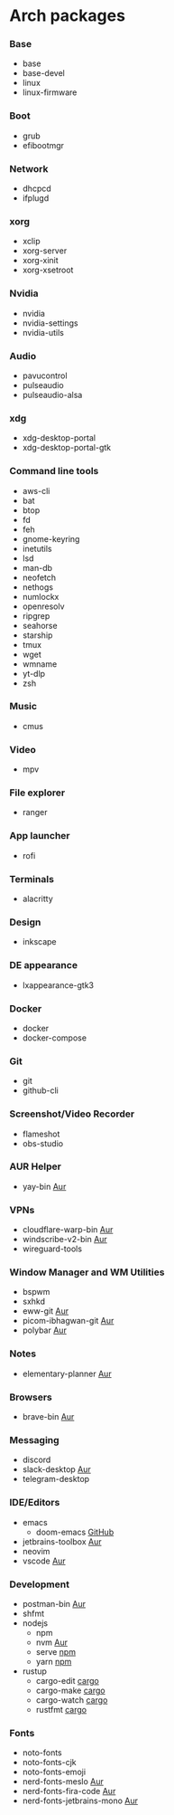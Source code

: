 # Arch packages

### Base

- base
- base-devel
- linux
- linux-firmware

### Boot

- grub
- efibootmgr

### Network

- dhcpcd
- ifplugd

### xorg

- xclip
- xorg-server
- xorg-xinit
- xorg-xsetroot

### Nvidia

- nvidia
- nvidia-settings
- nvidia-utils

### Audio

- pavucontrol
- pulseaudio
- pulseaudio-alsa

### xdg

- xdg-desktop-portal
- xdg-desktop-portal-gtk

### Command line tools

- aws-cli
- bat
- btop
- fd
- feh
- gnome-keyring
- inetutils
- lsd
- man-db
- neofetch
- nethogs
- numlockx
- openresolv
- ripgrep
- seahorse
- starship
- tmux
- wget
- wmname
- yt-dlp
- zsh

### Music

- cmus

### Video

- mpv

### File explorer

- ranger

### App launcher

- rofi

### Terminals

- alacritty

### Design

- inkscape

### DE appearance

- lxappearance-gtk3

### Docker

- docker
- docker-compose

### Git

- git
- github-cli

### Screenshot/Video Recorder

- flameshot
- obs-studio

### AUR Helper

- yay-bin [Aur](https://aur.archlinux.org/packages/yay-bin)

### VPNs

- cloudflare-warp-bin [Aur](https://aur.archlinux.org/packages/cloudflare-warp-bin)
- windscribe-v2-bin [Aur](https://aur.archlinux.org/packages/windscribe-v2-bin)
- wireguard-tools

### Window Manager and WM Utilities

- bspwm
- sxhkd
- eww-git [Aur](https://aur.archlinux.org/packages/eww-git)
- picom-ibhagwan-git [Aur](https://aur.archlinux.org/packages/picom-ibhagwan-git)
- polybar [Aur](https://aur.archlinux.org/packages/polybar)

### Notes

- elementary-planner [Aur](https://aur.archlinux.org/packages/elementary-planner)

### Browsers

- brave-bin [Aur](https://aur.archlinux.org/packages/brave-bin)

### Messaging

- discord
- slack-desktop [Aur](https://aur.archlinux.org/packages/slack-desktop)
- telegram-desktop

### IDE/Editors

- emacs
  - doom-emacs [GitHub](https://github.com/hlissner/doom-emacs)
- jetbrains-toolbox [Aur](https://aur.archlinux.org/packages/jetbrains-toolbox)
- neovim
- vscode [Aur](https://aur.archlinux.org/packages/visual-studio-code-bin)

### Development

- postman-bin [Aur](https://aur.archlinux.org/packages/postman-bin)
- shfmt
- nodejs
  - npm
  - nvm [Aur](https://aur.archlinux.org/packages/nvm)
  - serve [npm](https://www.npmjs.com/package/serve)
  - yarn [npm](https://www.npmjs.com/package/yarn)
- rustup
  - cargo-edit [cargo](https://docs.rs/crate/cargo-edit)
  - cargo-make [cargo](https://docs.rs/cargo-make)
  - cargo-watch [cargo](https://docs.rs/crate/cargo-watch)
  - rustfmt [cargo](https://docs.rs/rustfmt)

### Fonts

- noto-fonts
- noto-fonts-cjk
- noto-fonts-emoji
- nerd-fonts-meslo [Aur](https://aur.archlinux.org/packages/nerd-fonts-meslo)
- nerd-fonts-fira-code [Aur](https://aur.archlinux.org/packages/nerd-fonts-fira-code)
- nerd-fonts-jetbrains-mono [Aur](https://aur.archlinux.org/packages/nerd-fonts-jetbrains-mono)
